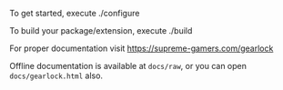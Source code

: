 To get started, execute ./configure

To build your package/extension, execute ./build

For proper documentation visit https://supreme-gamers.com/gearlock

Offline documentation is available at `docs/raw`, or you can open `docs/gearlock.html` also.
